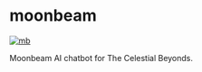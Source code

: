 # moonbeam

[![mb](https://i.ibb.co/vQ6xC98/hi.png)](http://3.9.23.23/)

Moonbeam AI chatbot for The Celestial Beyonds.
